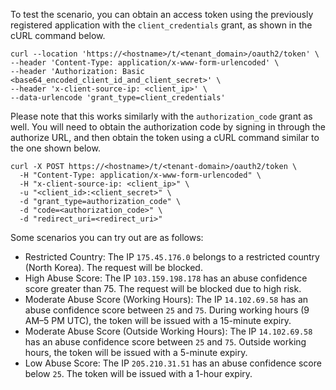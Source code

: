 To test the scenario, you can obtain an access token using the previously registered application with the
`client_credentials` grant, as shown in the cURL command below.

```curl
curl --location 'https://<hostname>/t/<tenant_domain>/oauth2/token' \
--header 'Content-Type: application/x-www-form-urlencoded' \
--header 'Authorization: Basic <base64_encoded_client_id_and_client_secret>' \
--header 'x-client-source-ip: <client_ip>' \
--data-urlencode 'grant_type=client_credentials'
```

Please note that this works similarly with the `authorization_code` grant as well. You will need to obtain the
authorization code by signing in through the authorize URL, and then obtain the token using a cURL command similar to
the one shown below.

```curl
curl -X POST https://<hostname>/t/<tenant-domain>/oauth2/token \
  -H "Content-Type: application/x-www-form-urlencoded" \
  -H "x-client-source-ip: <client_ip>" \
  -u "<client_id>:<client_secret>" \
  -d "grant_type=authorization_code" \
  -d "code=<authorization_code>" \
  -d "redirect_uri=<redirect_uri>"
```

Some scenarios you can try out are as follows:

* Restricted Country: The IP `175.45.176.0` belongs to a restricted country (North Korea). The request will be blocked.
* High Abuse Score: The IP `103.159.198.178` has an abuse confidence score greater than 75. The request will be blocked
  due to high risk.
* Moderate Abuse Score (Working Hours): The IP `14.102.69.58` has an abuse confidence score between `25` and `75`.
  During working hours (9 AM–5 PM UTC), the token will be issued with a 15-minute expiry.
* Moderate Abuse Score (Outside Working Hours): The IP `14.102.69.58` has an abuse confidence score between `25` and
  `75`. Outside working hours, the token will be issued with a 5-minute expiry.
* Low Abuse Score: The IP `205.210.31.51` has an abuse confidence score below `25`. The token will be issued with a
  1-hour expiry.

